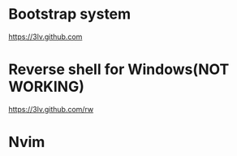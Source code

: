 # Bootstrap system
https://3lv.github.com

# Reverse shell for Windows(NOT WORKING)
https://3lv.github.com/rw

# Nvim
